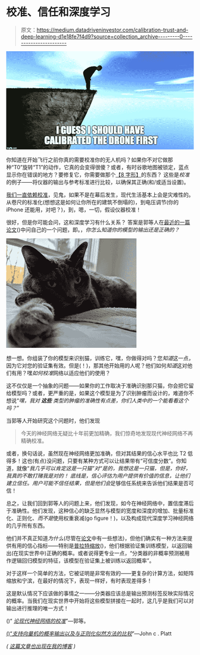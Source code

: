 # 校准、信任和深度学习

> 原文：<https://medium.datadriveninvestor.com/calibration-trust-and-deep-learning-d1e18fe7f4d9?source=collection_archive---------0----------------------->

![](img/41ebb22561e77856962e55619e08e45e.png)

你知道在开始飞行之前你真的需要校准你的无人机吗？如果你不对它做那种“T0”旋转“T1”的动作，它真的会变得很傻？或者，有时谷歌地图被锁定，蓝点显示你在错误的地方？要修复它，你需要做那个[【8 字形】](https://support.google.com/maps/answer/2839911?hl=en&co=GENIE.Platform%3DAndroid)的东西？
这些是*校准*的例子——将仪器的输出与参考标准进行比较，以确保其正确(和/或适当设置)。

[我们一直依赖校准](http://asq.org/quality-progress/2008/07/measure-for-measure/measure-for-measure-calibration-from-cradle-to-grave.html)，见鬼，如果不是在幕后发生，现代生活基本上会是灾难性的。从卷尺的标准化(想想这是如何让你所在的建筑不倒塌的)，到电压调节(你的 iPhone 还能用，对吧？)，到，嗯，一切，假设仪器校准！

很好，但是你可能会问，这和深度学习有什么关系？
答案是郭等人在[最近的一篇论文](https://arxiv.org/pdf/1706.04599.pdf)()中问自己的一个问题，即。，*你怎么知道你的模型的输出还是正确的？*

![](img/6f1bdc28256bb7ae8f662a95b4b12afd.png)

想一想。你组装了你的模型来识别猫，训练它，嘿，你做得对吗？您*知道*这一点，因为它对您的验证集有效。但是(！)，那其他开始用的人呢？他们如何*知道*这对他们有用？嘿*如何校准*网络以适应他们的使用？

这不仅仅是一个抽象的问题——如果你的工作取决于准确识别那只猫，你会把它留给模型吗？或者，更严重的是，如果这个模型是为了识别肿瘤而设计的，难道你不想说“*嘿，我对* ***这些*** *类型的肿瘤的准确性有点差，你们人类中的一个能看看这个吗？*”

当郭等人开始研究这个问题时，他们发现

> 今天的神经网络无疑比十年前更加精确，我们惊奇地发现现代神经网络不再精确校准。

或者，换句话说，虽然现在神经网络更加准确，但对其结果的信心水平也比 T2 低得多！这也(有点)没问题，只要有某种方式可以让结果带有“可信度分数”。你知道，就像“*我几乎可以肯定这是一只猫”*对“*是的，我想这是一只猫，但是，你好，我真的不敢打赌我是对的！*
底线是，信心评估为用户提供有价值的信息，让他们建立信任。用户可能不信任结果，但是他们*会*足够信任系统来告诉他们结果是否可信！

总之，让我们回到郭等人的问题上来，他们发现，如今在神经网络中，置信度滞后于准确性。他们发现，这种信心的缺乏显然与模型的宽度和深度的增加、批量标准化、正则化、*而不是*使用权重衰减(go figure！)，以及构成现代深度学习神经网络的几乎所有东西。

他们并不真正知道*为什么*(尽管在[论文](https://arxiv.org/pdf/1706.04599.pdf)中有一些想法)，但他们确实有一种方法来提供有用的信心指标——特别是[普拉特缩放](https://en.wikipedia.org/wiki/Platt_scaling)()，他们根据验证集训练模型，以返回输出(在现实世界中)正确的概率。或者说得更专业一点，“分类器的非概率预测被用作逻辑回归模型的特征，该模型在验证集上被训练以返回概率”。

对于这样一个简单的方法，它被证明是非常有效的——更复杂的计算方法，如矩阵缩放和宁滨，在最好的情况下，表现一样好，有时表现差得多！

这是默认情况下应该做的事情之一——分类器应该总是输出预测标签反映实际情况的概率。当我们在现实世界中开始将这些模型拼接在一起时，这几乎是我们可以对输出进行推理的唯一方式！

()“ [*论现代神经网络的校准*](https://arxiv.org/pdf/1706.04599.pdf)”—郭等。

[()“*支持向量机的概率输出以及与正则化似然方法的比较*](http://citeseer.ist.psu.edu/viewdoc/summary?doi=10.1.1.41.1639)”—John c . Platt

*(* [*这篇文章也出现在我的博客*](http://dieswaytoofast.blogspot.com/2018/07/calibration-trust-and-deep-learning.html) *)*